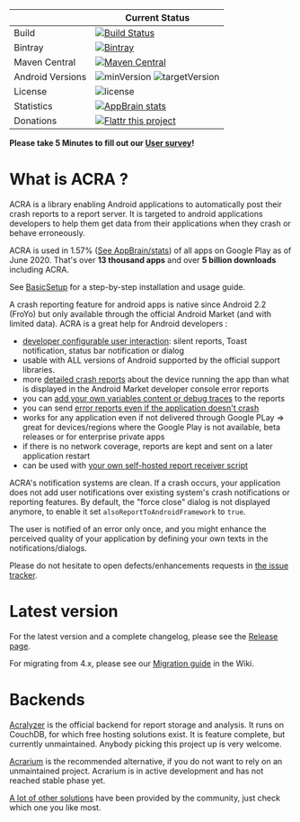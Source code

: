 
||Current Status|
|---|---|
|Build|[![Build Status](https://travis-ci.org/ACRA/acra.svg?branch=master)](https://travis-ci.org/ACRA/acra)|
|Bintray|[ ![Bintray](https://api.bintray.com/packages/acra/maven/ACRA/images/download.svg) ](https://bintray.com/acra/maven/ACRA/_latestVersion)|
|Maven Central|[![Maven Central](https://img.shields.io/maven-central/v/ch.acra/acra-core.svg)](https://search.maven.org/#search%7Cga%7C1%7Cg%3A%22ch.acra%22)|
|Android Versions|![minVersion](https://img.shields.io/badge/dynamic/json.svg?label=Minimal%20Android%20Version&colorB=FF6F00&query=version&uri=https%3A%2F%2Ffaendir.com%2Fandroid%2Facra.php%3Fversion%3DandroidMinVersion) ![targetVersion](https://img.shields.io/badge/dynamic/json.svg?label=Target%20Android%20Version&colorB=64DD17&query=version&uri=https%3A%2F%2Ffaendir.com%2Fandroid%2Facra.php%3Fversion%3DandroidVersion)|
|License|![license](https://img.shields.io/github/license/ACRA/acra.svg)|
| Statistics|[![AppBrain stats](https://www.appbrain.com/stats/libraries/shield/acra.svg)](https://www.appbrain.com/stats/libraries/details/acra/acra)|
|Donations|[![Flattr this project](http://api.flattr.com/button/flattr-badge-large.png)](https://flattr.com/submit/auto?user_id=kevingaudin&url=http://acra.ch&title=ACRA%20-%20Application%20Crash%20Reports%20for%20Android&language=&tags=opensource%2Candroid&category=software&description=ACRA%20%28Application%20Crash%20Reports%20for%20Android%29%20is%20an%20open%20source%20android%20library%20for%20developers%2C%20enabling%20their%20apps%20to%20send%20detailed%20reports%20when%20they%20crash.)|

**Please take 5 Minutes to fill out our [User survey](https://goo.gl/forms/nyt9qkCk1GptRGlw2)!**

What is ACRA ?
==============

ACRA is a library enabling Android applications to automatically post their crash reports to a report server. It is targeted to android applications developers to help them get data from their applications when they crash or behave erroneously.

ACRA is used in 1.57% ([See AppBrain/stats](http://www.appbrain.com/stats/libraries/details/acra/acra)) of all apps on Google Play as of June 2020. That's over **13 thousand apps** and over **5 billion downloads** including ACRA.

See [BasicSetup](http://github.com/ACRA/acra/wiki/BasicSetup) for a step-by-step installation and usage guide.

A crash reporting feature for android apps is native since Android 2.2 (FroYo) but only available through the official Android Market (and with limited data). ACRA is a great help for Android developers :

  * [developer configurable user interaction](http://github.com/ACRA/acra/wiki/AdvancedUsage#wiki-User_Interaction): silent reports, Toast notification, status bar notification or dialog
  * usable with ALL versions of Android supported by the official support libraries.
  * more [detailed crash reports](http://github.com/ACRA/acra/wiki/ReportContent) about the device running the app than what is displayed in the Android Market developer console error reports
  * you can [add your own variables content or debug traces](http://github.com/ACRA/acra/wiki/AdvancedUsage#wiki-Adding_your_own_variables_content_or_traces_in_crash_reports) to the reports
  * you can send [error reports even if the application doesn't crash](https://github.com/ACRA/acra/wiki/AdvancedUsage#sending-reports-for-caught-exceptions-or-for-unexpected-application-state-without-any-exception)
  * works for any application even if not delivered through Google PLay => great for devices/regions where the Google Play is not available, beta releases or for enterprise private apps
  * if there is no network coverage, reports are kept and sent on a later application restart
  * can be used with [your own self-hosted report receiver script](https://github.com/ACRA/acra/wiki/Report-Destinations)

ACRA's notification systems are clean. If a crash occurs, your application does not add user notifications over existing system's crash notifications or reporting features. By default, the "force close" dialog is not displayed anymore, to enable it set `alsoReportToAndroidFramework` to `true`.

The user is notified of an error only once, and you might enhance the perceived quality of your application by defining your own texts in the notifications/dialogs.

Please do not hesitate to open defects/enhancements requests in [the issue tracker](http://github.com/ACRA/acra/issues).

Latest version
===========================================

For the latest version and a complete changelog, please see the [Release page](https://github.com/ACRA/acra/releases).

For migrating from 4.x, please see our [Migration guide](http://github.com/ACRA/acra/wiki/Migrating) in the Wiki.

Backends
========
[Acralyzer](https://github.com/ACRA/acralyzer) is the official backend for report storage and analysis. It runs on CouchDB, for which free hosting solutions exist. It is feature complete, but currently unmaintained. Anybody picking this project up is very welcome.

[Acrarium](https://github.com/F43nd1r/Acrarium) is the recommended alternative, if you do not want to rely on an unmaintained project. Acrarium is in active development and has not reached stable phase yet.

[A lot of other solutions](https://github.com/ACRA/acra/wiki/Backends) have been provided by the community, just check which one you like most.